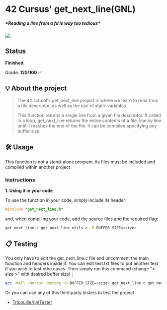 # 42 Cursus' get_next_line(GNL)

##### ***Reading a line from a fd is way too tedious\***

![](C:\Users\dellh\OneDrive\Imagens\get_next_linem.png)

##  Status

 **Finished**

Grade: **125/100** ✅

## 💡 About the project

> The 42 school's get_next_line project is where we learn to read from a file descriptor, as well as the use of static variables.
>
> This function returns a single line from a given file descriptor. If called in a loop, get_next_line returns the entire contents of a file, line by line until it reaches the end of the file. It can be compiled specifying any buffer size.

## 🛠️ Usage

This function is not a stand-alone program, its files must be included and compiled within another project.

### Instructions

**1. Using it in your code**

To use the function in your code, simply include its header:

```c
#include "get_next_line.h"
```

and, when compiling your code, add the source files and the required flag:

```sh
get_next_line.c get_next_line_utils.c -D BUFFER_SIZE=<size>
```

## 📋 Testing

You only have to edit the get_next_line.c file and uncomment the main function and headers inside it. You can edit test.txt files to put another text if you wish to test othe cases. Then simply run this command (change "< size >" with desired buffer size) :

```sh
gcc -Wall -Werror -Wextra -D BUFFER_SIZE=<size> get_next_line.c get_next_line_utils.c && ./a.out
```

Or you can use any of this third party testers to test the project

- [Tripouille/gnlTester](https://github.com/Tripouille/gnlTester)

